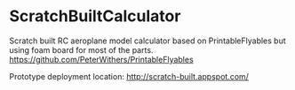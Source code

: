 ScratchBuiltCalculator
======================

Scratch built RC aeroplane model calculator based on PrintableFlyables but using foam board for most of the parts.
https://github.com/PeterWithers/PrintableFlyables

Prototype deployment location: http://scratch-built.appspot.com/
